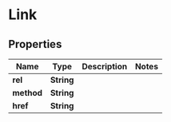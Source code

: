 
# Link

## Properties
Name | Type | Description | Notes
------------ | ------------- | ------------- | -------------
**rel** | **String** |  | 
**method** | **String** |  | 
**href** | **String** |  | 



